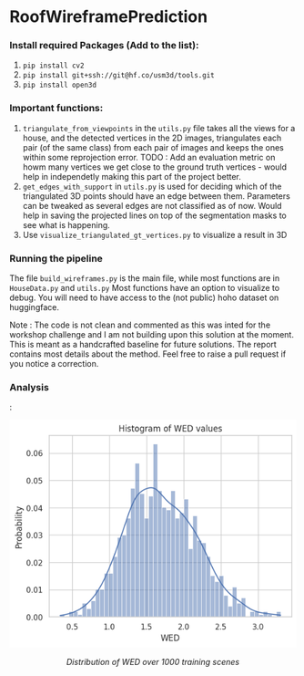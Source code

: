 # RoofWireframePrediction

### Install required Packages (Add to the list):

1. `pip install cv2`
2. `pip install git+ssh://git@hf.co/usm3d/tools.git` 
3. `pip install open3d`

### Important functions: 
1. `triangulate_from_viewpoints` in the `utils.py` file takes all the views for a house, and the detected vertices in the 2D images, triangulates each pair (of the same class) from each pair of images and keeps the ones within some reprojection error. TODO :  Add an evaluation metric on howm many vertices we get close to the ground truth vertices - would help in independetly making this part of the project better.
2. `get_edges_with_support` in `utils.py` is used for deciding which of the triangulated 3D points should have an edge between them. Parameters can be tweaked as several edges are not classified as of now. Would help in saving the projected lines on top of the segmentation masks to see what is happening.
3. Use `visualize_triangulated_gt_vertices.py` to visualize a result in 3D

### Running the pipeline
The file `build_wireframes.py` is the main file, while most functions are in `HouseData.py` and `utils.py`
Most functions have an option to visualize to debug. You will need to have access to the (not public) hoho dataset on huggingface.

Note : The code is not clean and commented as this was inted for the workshop challenge and I am not building upon this solution at the moment.
This is meant as a handcrafted baseline for future solutions.
The report contains most details about the method. Feel free to raise a pull request if you notice a correction.

### Analysis

:
<!-- Insert plot -->
<div style="text-align: center;">
  <img src="plots/weds_dist.png" alt="Alt text" />
  <p><em>Distribution of WED over 1000 training scenes</em></p>
</div>

